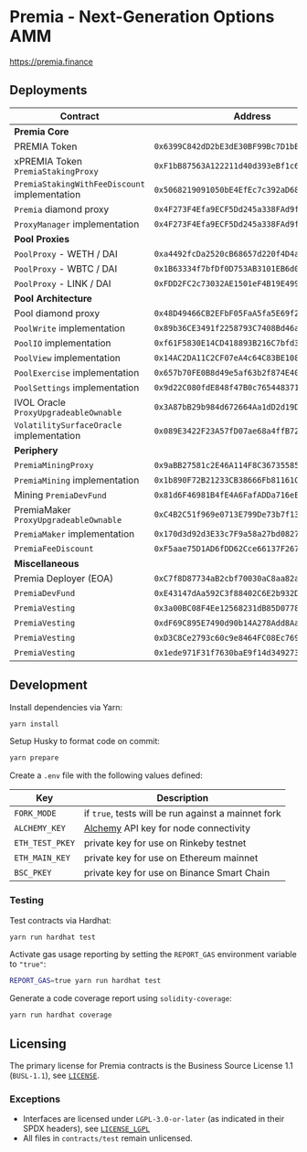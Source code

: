 # Premia - Next-Generation Options AMM

https://premia.finance

## Deployments

| Contract                                      | Address                                      |                                                                               |                                                                                                                                                                  |
| --------------------------------------------- | -------------------------------------------- | ----------------------------------------------------------------------------- | ---------------------------------------------------------------------------------------------------------------------------------------------------------------- |
| **Premia Core**                               |                                              |                                                                               |                                                                                                                                                                  |
| PREMIA Token                                  | `0x6399C842dD2bE3dE30BF99Bc7D1bBF6Fa3650E70` | [🔗](https://etherscan.io/token/0x6399C842dD2bE3dE30BF99Bc7D1bBF6Fa3650E70)   | [📁](https://github.com/PremiaFinance/premia-contracts-private/blob/9ce2929e84ce2d6899dfcbffaf62ac7f2f4e2bf4/contracts/PremiaErc20.sol)                          |
| xPREMIA Token `PremiaStakingProxy`            | `0xF1bB87563A122211d40d393eBf1c633c330377F9` | [🔗](https://etherscan.io/token/0xF1bB87563A122211d40d393eBf1c633c330377F9)   | [📁](https://github.com/PremiaFinance/premia-contracts-private/blob/60d2175447e9acb79d7b0da3329665eba739302c/contracts/staking/PremiaStakingProxy.sol)           |
| `PremiaStakingWithFeeDiscount` implementation | `0x5068219091050bE4EfEc7c392aD68F0560C722D9` | [🔗](https://etherscan.io/address/0x5068219091050bE4EfEc7c392aD68F0560C722D9) | [📁](https://github.com/PremiaFinance/premia-contracts-private/blob/60d2175447e9acb79d7b0da3329665eba739302c/contracts/staking/PremiaStakingWithFeeDiscount.sol) |
| `Premia` diamond proxy                        | `0x4F273F4Efa9ECF5Dd245a338FAd9fe0BAb63B350` | [🔗](https://etherscan.io/address/0x4F273F4Efa9ECF5Dd245a338FAd9fe0BAb63B350) | [📁](https://github.com/PremiaFinance/premia-contracts-private/blob/642fd1ba54fc9d0e86d990f79e6b889c1e6fd96e/contracts/core/Premia.sol)                          |
| `ProxyManager` implementation                 | `0x4F273F4Efa9ECF5Dd245a338FAd9fe0BAb63B350` | [🔗](https://etherscan.io/address/0x7bf2392bd078C8353069CffeAcc67c094079be23) | [📁](https://github.com/PremiaFinance/premia-contracts-private/blob/642fd1ba54fc9d0e86d990f79e6b889c1e6fd96e/contracts/core/ProxyManager.sol)                    |
| **Pool Proxies**                              |                                              |                                                                               |                                                                                                                                                                  |
| `PoolProxy` - WETH / DAI                      | `0xa4492fcDa2520cB68657d220f4D4aE3116359C10` | [🔗](https://etherscan.io/address/0xa4492fcDa2520cB68657d220f4D4aE3116359C10) | [📁](https://github.com/PremiaFinance/premia-contracts-private/blob/642fd1ba54fc9d0e86d990f79e6b889c1e6fd96e/contracts/pool/PoolProxy.sol)                       |
| `PoolProxy` - WBTC / DAI                      | `0x1B63334f7bfDf0D753AB3101EB6d02B278db8852` | [🔗](https://etherscan.io/address/0x1B63334f7bfDf0D753AB3101EB6d02B278db8852) | [📁](https://github.com/PremiaFinance/premia-contracts-private/blob/642fd1ba54fc9d0e86d990f79e6b889c1e6fd96e/contracts/pool/PoolProxy.sol)                       |
| `PoolProxy` - LINK / DAI                      | `0xFDD2FC2c73032AE1501eF4B19E499F2708F34657` | [🔗](https://etherscan.io/address/0xFDD2FC2c73032AE1501eF4B19E499F2708F34657) | [📁](https://github.com/PremiaFinance/premia-contracts-private/blob/642fd1ba54fc9d0e86d990f79e6b889c1e6fd96e/contracts/pool/PoolProxy.sol)                       |
| **Pool Architecture**                         |                                              |                                                                               |                                                                                                                                                                  |
| Pool diamond proxy                            | `0x48D49466CB2EFbF05FaA5fa5E69f2984eDC8d1D7` | [🔗](https://etherscan.io/address/0x48D49466CB2EFbF05FaA5fa5E69f2984eDC8d1D7) | [📁](https://github.com/PremiaFinance/premia-contracts-private/blob/642fd1ba54fc9d0e86d990f79e6b889c1e6fd96e/contracts/core/Premia.sol)                          |
| `PoolWrite` implementation                    | `0x89b36CE3491f2258793C7408Bd46aac725973BA2` | [🔗](https://etherscan.io/address/0x89b36CE3491f2258793C7408Bd46aac725973BA2) | [📁](https://github.com/PremiaFinance/premia-contracts-private/blob/642fd1ba54fc9d0e86d990f79e6b889c1e6fd96e/contracts/pool/PoolWrite.sol)                       |
| `PoolIO` implementation                       | `0xf61F5830E14CD418893B216C7bfd356C200f1b40` | [🔗](https://etherscan.io/address/0xf61F5830E14CD418893B216C7bfd356C200f1b40) | [📁](https://github.com/PremiaFinance/premia-contracts-private/blob/642fd1ba54fc9d0e86d990f79e6b889c1e6fd96e/contracts/pool/PoolIO.sol)                          |
| `PoolView` implementation                     | `0x14AC2DA11C2CF07eA4c64C83BE108b8F11e48F20` | [🔗](https://etherscan.io/address/0x14AC2DA11C2CF07eA4c64C83BE108b8F11e48F20) | [📁](https://github.com/PremiaFinance/premia-contracts-private/blob/dfde531a3a73496cbab5b3648061324eaa2bc7fc/contracts/pool/PoolView.sol)                        |
| `PoolExercise` implementation                 | `0x657b70FE0B8d49e5af63b2f874E403a291358165` | [🔗](https://etherscan.io/address/0x657b70FE0B8d49e5af63b2f874E403a291358165) | [📁](https://github.com/PremiaFinance/premia-contracts-private/blob/642fd1ba54fc9d0e86d990f79e6b889c1e6fd96e/contracts/pool/PoolExercise.sol)                    |
| `PoolSettings` implementation                 | `0x9d22C080fdE848f47B0c7654483715f27e44E433` | [🔗](https://etherscan.io/address/0x9d22C080fdE848f47B0c7654483715f27e44E433) | [📁](https://github.com/PremiaFinance/premia-contracts-private/blob/642fd1ba54fc9d0e86d990f79e6b889c1e6fd96e/contracts/pool/PoolSettings.sol)                    |
| IVOL Oracle `ProxyUpgradeableOwnable`         | `0x3A87bB29b984d672664Aa1dD2d19D2e8b24f0f2A` | [🔗](https://etherscan.io/address/0x3A87bB29b984d672664Aa1dD2d19D2e8b24f0f2A) | [📁](https://github.com/PremiaFinance/premia-contracts-private/blob/642fd1ba54fc9d0e86d990f79e6b889c1e6fd96e/contracts/ProxyUpgradeableOwnable.sol)              |
| `VolatilitySurfaceOracle` implementation      | `0x089E3422F23A57fD07ae68a4ffB7268B3bd78Fa2` | [🔗](https://etherscan.io/address/0x089E3422F23A57fD07ae68a4ffB7268B3bd78Fa2) | [📁](https://github.com/PremiaFinance/premia-contracts-private/blob/642fd1ba54fc9d0e86d990f79e6b889c1e6fd96e/contracts/oracle/VolatilitySurfaceOracle.sol)       |
| **Periphery**                                 |                                              |                                                                               |                                                                                                                                                                  |
| `PremiaMiningProxy`                           | `0x9aBB27581c2E46A114F8C367355851e0580e9703` | [🔗](https://etherscan.io/address/0x9aBB27581c2E46A114F8C367355851e0580e9703) | [📁](https://github.com/PremiaFinance/premia-contracts-private/blob/642fd1ba54fc9d0e86d990f79e6b889c1e6fd96e/contracts/mining/PremiaMiningProxy.sol)             |
| `PremiaMining` implementation                 | `0x1b890F72B21233CB38666Fb81161C4bBE15F1f5D` | [🔗](https://etherscan.io/address/0x1b890F72B21233CB38666Fb81161C4bBE15F1f5D) | [📁](https://github.com/PremiaFinance/premia-contracts-private/blob/fc0ad1cd230ad1302744b86f4e2dd90273bb51e7/contracts/mining/PremiaMining.sol)                  |
| Mining `PremiaDevFund`                        | `0x81d6F46981B4fE4A6FafADDa716eE561A17761aE` | [🔗](https://etherscan.io/address/0x81d6F46981B4fE4A6FafADDa716eE561A17761aE) | [📁](https://github.com/PremiaFinance/premia-contracts-private/blob/9ce2929e84ce2d6899dfcbffaf62ac7f2f4e2bf4/contracts/PremiaDevFund.sol)                        |
| PremiaMaker `ProxyUpgradeableOwnable`         | `0xC4B2C51f969e0713E799De73b7f130Fb7Bb604CF` | [🔗](https://etherscan.io/address/0xC4B2C51f969e0713E799De73b7f130Fb7Bb604CF) | [📁](https://github.com/PremiaFinance/premia-contracts-private/blob/642fd1ba54fc9d0e86d990f79e6b889c1e6fd96e/contracts/ProxyUpgradeableOwnable.sol)              |
| `PremiaMaker` implementation                  | `0x170d3d92d3E33c7F9a58a27bd082736408cd2c28` | [🔗](https://etherscan.io/address/0xF92b8AD7a62437142C4bf87D91e2bE0Fe1F44e9f) | [📁](https://github.com/PremiaFinance/premia-contracts-private/blob/642fd1ba54fc9d0e86d990f79e6b889c1e6fd96e/contracts/PremiaMaker.sol)                          |
| `PremiaFeeDiscount`                           | `0xF5aae75D1AD6fDD62Cce66137F2674c96FEda854` | [🔗](https://etherscan.io/address/0xF5aae75D1AD6fDD62Cce66137F2674c96FEda854) | [📁](https://github.com/PremiaFinance/premia-contracts-private/blob/9ce2929e84ce2d6899dfcbffaf62ac7f2f4e2bf4/contracts/PremiaFeeDiscount.sol)                    |
| **Miscellaneous**                             |                                              |                                                                               |                                                                                                                                                                  |
| Premia Deployer (EOA)                         | `0xC7f8D87734aB2cbf70030aC8aa82abfe3e8126cb` | [🔗](https://etherscan.io/address/0xC7f8D87734aB2cbf70030aC8aa82abfe3e8126cb) |                                                                                                                                                                  |
| `PremiaDevFund`                               | `0xE43147dAa592C3f88402C6E2b932DB9d97bc1C7f` | [🔗](https://etherscan.io/address/0xE43147dAa592C3f88402C6E2b932DB9d97bc1C7f) | [📁](https://github.com/PremiaFinance/premia-contracts-private/blob/9ce2929e84ce2d6899dfcbffaf62ac7f2f4e2bf4/contracts/PremiaDevFund.sol)                        |
| `PremiaVesting`                               | `0x3a00BC08F4Ee12568231dB85D077864275a495b3` | [🔗](https://etherscan.io/address/0x3a00BC08F4Ee12568231dB85D077864275a495b3) | [📁](https://github.com/PremiaFinance/premia-contracts-private/blob/9ce2929e84ce2d6899dfcbffaf62ac7f2f4e2bf4/contracts/PremiaVesting.sol)                        |
| `PremiaVesting`                               | `0xdF69C895E7490d90b14A278Add8Aa4eC844a696a` | [🔗](https://etherscan.io/address/0xdF69C895E7490d90b14A278Add8Aa4eC844a696a) | [📁](https://github.com/PremiaFinance/premia-contracts-private/blob/9ce2929e84ce2d6899dfcbffaf62ac7f2f4e2bf4/contracts/PremiaVesting.sol)                        |
| `PremiaVesting`                               | `0xD3C8Ce2793c60c9e8464FC08Ec7691613057c43C` | [🔗](https://etherscan.io/address/0xD3C8Ce2793c60c9e8464FC08Ec7691613057c43C) | [📁](https://github.com/PremiaFinance/premia-contracts-private/blob/9ce2929e84ce2d6899dfcbffaf62ac7f2f4e2bf4/contracts/PremiaVesting.sol)                        |
| `PremiaVesting`                               | `0x1ede971F31f7630baE9f14d349273621A5145381` | [🔗](https://etherscan.io/address/0x1ede971F31f7630baE9f14d349273621A5145381) | [📁](https://github.com/PremiaFinance/premia-contracts-private/blob/9ce2929e84ce2d6899dfcbffaf62ac7f2f4e2bf4/contracts/PremiaVesting.sol)                        |

## Development

Install dependencies via Yarn:

```bash
yarn install
```

Setup Husky to format code on commit:

```bash
yarn prepare
```

Create a `.env` file with the following values defined:

| Key             | Description                                                       |
| --------------- | ----------------------------------------------------------------- |
| `FORK_MODE`     | if `true`, tests will be run against a mainnet fork               |
| `ALCHEMY_KEY`   | [Alchemy](https://www.alchemy.com/) API key for node connectivity |
| `ETH_TEST_PKEY` | private key for use on Rinkeby testnet                            |
| `ETH_MAIN_KEY`  | private key for use on Ethereum mainnet                           |
| `BSC_PKEY`      | private key for use on Binance Smart Chain                        |

### Testing

Test contracts via Hardhat:

```bash
yarn run hardhat test
```

Activate gas usage reporting by setting the `REPORT_GAS` environment variable to `"true"`:

```bash
REPORT_GAS=true yarn run hardhat test
```

Generate a code coverage report using `solidity-coverage`:

```bash
yarn run hardhat coverage
```

## Licensing

The primary license for Premia contracts is the Business Source License 1.1 (`BUSL-1.1`), see [`LICENSE`](./LICENSE).

### Exceptions

- Interfaces are licensed under `LGPL-3.0-or-later` (as indicated in their SPDX headers), see [`LICENSE_LGPL`](./LICENSE_LGPL)
- All files in `contracts/test` remain unlicensed.
